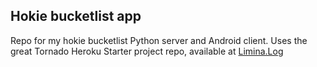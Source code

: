 ## Hokie bucketlist app
Repo for my hokie bucketlist Python server and Android client.  Uses the great Tornado Heroku Starter project repo, available at [Limina.Log](http://log.liminastudio.com/programming/how-i-got-a-tornado-app-running-on-heroku-in-10-seconds)